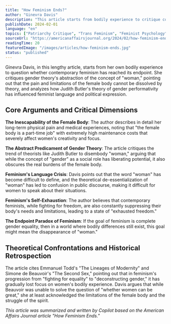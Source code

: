 ```yaml
---
title: "How Feminism Ends?"
author: "Ginevra Davis"
description: "This article starts from bodily experience to critique contemporary feminism's over-abstraction of 'gender,' exploring the inescapability of the female body, the predicament of gender theory, and the tension between women's freedom and self-exhaustion."
publishDate: 2024-02-01
language: "en"
topics: ["Patriarchy Critique", "Trans Feminism", "Feminist Psychology", "Bodily Autonomy", "Anti-Feminism Studies", "Fourth Wave Feminism", "Existentialist Feminism", "Linguistic Sexism"]
sourceUrl: "https://americanaffairsjournal.org/2024/02/how-feminism-ends/?ref=refind"
readingTime: 20
featuredImage: "/images/articles/how-feminism-ends.jpg"
status: "published"
---
```


Ginevra Davis, in this lengthy article, starts from her own bodily experience to question whether contemporary feminism has reached its endpoint. She critiques gender theory's abstraction of the concept of "woman," pointing out that the pain and limitations of the female body cannot be dissolved by theory, and analyzes how Judith Butler's theory of gender performativity has influenced feminist language and political expression.

## Core Arguments and Critical Dimensions

**The Inescapability of the Female Body**: The author describes in detail her long-term physical pain and medical experiences, noting that "the female body is a part-time job" with extremely high maintenance costs that severely affect women's creativity and focus.

**The Abstract Predicament of Gender Theory**: The article critiques the trend of theorists like Judith Butler to disembody "woman," arguing that while the concept of "gender" as a social role has liberating potential, it also obscures the real burdens of the female body.

**Feminism's Language Crisis**: Davis points out that the word "woman" has become difficult to define, and the theoretical de-essentialization of "woman" has led to confusion in public discourse, making it difficult for women to speak about their situations.

**Feminism's Self-Exhaustion**: The author believes that contemporary feminists, while fighting for freedom, are also constantly suppressing their body's needs and limitations, leading to a state of "exhausted freedom."

**The Endpoint Paradox of Feminism**: If the goal of feminism is complete gender equality, then in a world where bodily differences still exist, this goal might mean the disappearance of "woman."

## Theoretical Confrontations and Historical Retrospection

The article cites Emmanuel Todd's "The Lineages of Modernity" and Simone de Beauvoir's "The Second Sex," pointing out that in feminism's progression from "fighting for equality" to "deconstructing gender," it has gradually lost focus on women's bodily experience. Davis argues that while Beauvoir was unable to solve the question of "whether women can be great," she at least acknowledged the limitations of the female body and the struggle of the spirit.

*This article was summarized and written by Copilot based on the American Affairs Journal article "How Feminism Ends."*